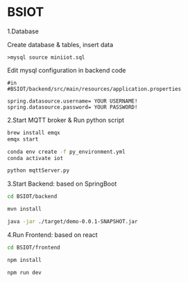# BSIOT

1.Database

Create database & tables, insert data

```mysql
>mysql source miniiot.sql
```

Edit mysql configuration in backend code

```properties
#in 
#BSIOT/backend/src/main/resources/application.properties

spring.datasource.username= YOUR USERNAME!
spring.datasource.password= YOUR PASSWORD!
```

2.Start MQTT broker & Run python script

```bash
brew install emqx
emqx start

conda env create -f py_environment.yml
conda activate iot

python mqttServer.py
```

3.Start Backend: based on SpringBoot

```bash
cd BSIOT/backend

mvn install

java -jar ./target/demo-0.0.1-SNAPSHOT.jar
```

4.Run Frontend: based on react

```bash
cd BSIOT/frontend

npm install

npm run dev
```

